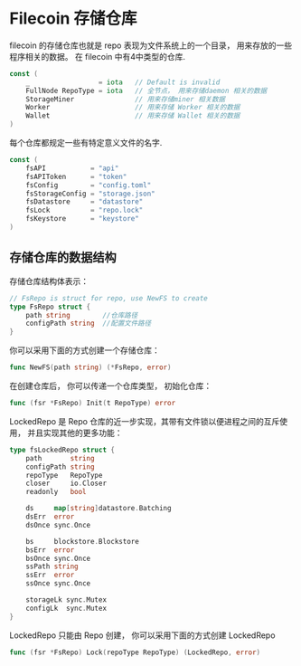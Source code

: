 # Filecoin 存储仓库

filecoin 的存储仓库也就是 repo 表现为文件系统上的一个目录， 用来存放的一些程序相关的数据。 在 filecoin 中有4中类型的仓库.

```go
const (
	_                 = iota   // Default is invalid
	FullNode RepoType = iota   // 全节点， 用来存储daemon 相关的数据
	StorageMiner               // 用来存储miner 相关数据
	Worker                     // 用来存储 Worker 相关的数据
	Wallet                     // 用来存储 Wallet 相关的数据
)
```

每个仓库都规定一些有特定意义文件的名字.

```go
const (
	fsAPI           = "api"  
	fsAPIToken      = "token"
	fsConfig        = "config.toml"
	fsStorageConfig = "storage.json"
	fsDatastore     = "datastore"
	fsLock          = "repo.lock"
	fsKeystore      = "keystore"
)
```

## 存储仓库的数据结构

存储仓库结构体表示：

```go
// FsRepo is struct for repo, use NewFS to create
type FsRepo struct {
	path string        //仓库路径
	configPath string  //配置文件路径
}
```
你可以采用下面的方式创建一个存储仓库：

```go
func NewFS(path string) (*FsRepo, error)
```

在创建仓库后， 你可以传递一个仓库类型， 初始化仓库：

```go
func (fsr *FsRepo) Init(t RepoType) error 
```

LockedRepo 是 Repo 仓库的近一步实现，其带有文件锁以便进程之间的互斥使用， 并且实现其他的更多功能：

```go
type fsLockedRepo struct {
	path       string
	configPath string
	repoType   RepoType
	closer     io.Closer
	readonly   bool

	ds     map[string]datastore.Batching
	dsErr  error
	dsOnce sync.Once

	bs     blockstore.Blockstore
	bsErr  error
	bsOnce sync.Once
	ssPath string
	ssErr  error
	ssOnce sync.Once

	storageLk sync.Mutex
	configLk  sync.Mutex
}
```

LockedRepo 只能由 Repo 创建， 你可以采用下面的方式创建 LockedRepo

```go
func (fsr *FsRepo) Lock(repoType RepoType) (LockedRepo, error)
```